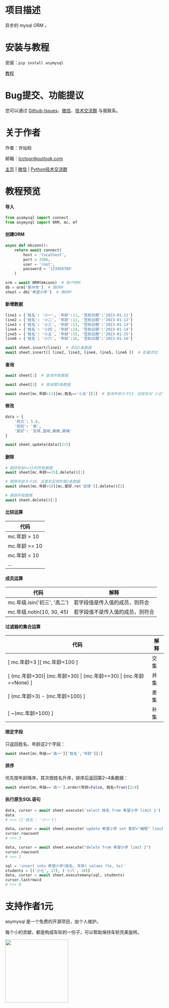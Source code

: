# 项目描述

异步的 mysql ORM 。

# 安装与教程

安装：`pip install asymysql`

[教程](https://github.com/lcctoor/lccpy/blob/main/packages/asymysql/asymysql/docs/index.md)

# Bug提交、功能提议

您可以通过 [Github-Issues](https://github.com/lcctoor/lccpy/issues)、[微信](https://lcctoor.github.io/me/author/WeChatQR-max.jpg)、[技术交流群](https://lcctoor.github.io/me/lccpy/WechatReadersGroupQR-original.jpg) 与我联系。

# 关于作者

作者：许灿标

邮箱：lcctoor@outlook.com

[主页](https://lcctoor.github.io/me/) | [微信](https://lcctoor.github.io/me/author/WeChatQR-max.jpg) | [Python技术交流群](https://lcctoor.github.io/me/lccpy/WechatReadersGroupQR-original.jpg)

# 教程预览

#### 导入

```python
from aiomysql import connect
from asymysql import ORM, mc, mf
```

#### 创建ORM

```python
async def mkconn():
    return await connect(
        host = 'localhost',
        port = 3306,
        user = 'root',
        password = '123456789'
    )

orm = await ORM(mkconn)  # 账户ORM
db = orm['泉州市']  # 库ORM
sheet = db['希望小学']  # 表ORM
```

#### 新增数据

```python
line1 = {'姓名': '小一', '年龄':11, '签到日期':'2023-01-11'}
line2 = {'姓名': '小二', '年龄':12, '签到日期':'2023-01-12'}
line3 = {'姓名': '小三', '年龄':13, '签到日期':'2023-01-13'}
line4 = {'姓名': '小四', '年龄':14, '签到日期':'2023-01-14'}
line5 = {'姓名': '小五', '年龄':15, '签到日期':'2023-01-15'}
line6 = {'姓名': '小六', '年龄':16, '签到日期':'2023-01-16'}

await sheet.insert(line1)  # 添加1条数据
await sheet.insert([ line2, line3, line4, line5, line6 ])  # 批量添加
```

#### 查询

```python
await sheet[:]  # 查询所有数据

await sheet[3]  # 查询第3条数据

await sheet[mc.年龄>13][mc.姓名=='小五'][1]  # 查询年龄大于13、且姓名叫'小五'的第1条数据
```

#### 修改

```python
data = {
    '视力': 5.0,
    '性别': '男',
    '爱好': '足球,篮球,画画,跳绳'
}

await sheet.update(data)[2:5]
```

#### 删除

```python
# 删除年龄>=15的所有数据
await sheet[mc.年龄>=15].delete()[:]

# 删除年龄大于10、且喜欢足球的第2条数据
await sheet[mc.年龄>10][mc.爱好.re('足球')].delete()[2]

# 删除所有数据
await sheet.delete()[:]
```

#### 比较运算

| **代码** |
| -------------- |
| mc.年龄 > 10   |
| mc.年龄 >= 10  |
| mc.年龄 < 10   |
| ...            |

#### 成员运算

| **代码**               | **解释**                   |
| ---------------------------- | -------------------------------- |
| mc.年级.isin('初三', '高二') | 若字段值是传入值的成员，则符合   |
| mc.年级.notin(10, 30, 45)    | 若字段值不是传入值的成员，则符合 |

#### 过滤器的集合运算

| **代码**                                                       | **解释** |
| -------------------------------------------------------------------- | -------------- |
| [ mc.年龄>3 ][ mc.年龄<100 ]                                         | 交集           |
| [ (mc.年龄<30)\| (mc.年龄>30) \| (mc.年龄==30) \| (mc.年龄==None) ] | 并集           |
| [ (mc.年龄>3) - (mc.年龄>100) ]                                      | 差集           |
| [ ~(mc.年龄>100) ]                                                   | 补集           |

#### 限定字段

只返回姓名、年龄这2个字段：

```python
await sheet[mc.年级=='高一']['姓名','年龄'][:]
```

#### 排序

优先按年龄降序，其次按姓名升序，排序后返回第2\~4条数据：

```python
await sheet[mc.年级=='高一'].order(年龄=False, 姓名=True)[2:4]
```

#### 执行原生SQL语句

```python
data, cursor = await sheet.execute('select 姓名 from 希望小学 limit 1')
data
# >>> [{'姓名': '小一'}]

data, cursor = await sheet.execute('update 希望小学 set 爱好="编程" limit 3')
cursor.rowcount
# >>> 3

data, cursor = await sheet.execute("delete from 希望小学 limit 2")
cursor.rowcount
# >>> 2

sql = 'insert into 希望小学(姓名, 年龄) values (%s, %s)'
students = [('小七', 17), ('小八', 18)]
data, cursor = await sheet.executemany(sql, students)
cursor.lastrowid
# >>> 8
```

# 支持作者1元

asymysql 是一个免费的开源项目，由个人维护。

每个小的贡献，都是构成车轮的一份子，可以帮助保持车轮完美旋转。

<img src="https://lcctoor.github.io/me/donation/donationQR-1rmb-max.jpg" width="200px">
